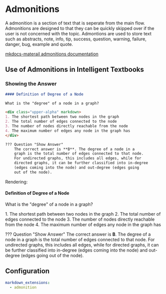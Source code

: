 # Admonitions

A admonition is a section of text that is seperate from the main flow.
Admonitions are designed to that they can be quickly skipped over
if the user is not concerned with the topic.
Admontions are used to store text such as abstracts, 
note, info, tip, success, question, warning, failure, danger, bug, example and quote.

[mkdocs-materail admonitions documentation](https://squidfunk.github.io/mkdocs-material/reference/admonitions/)

## Use of Admonitions in Intelligent Textbooks

### Showing the Answer

```markdown
#### Definition of Degree of a Node

What is the "degree" of a node in a graph?

<div class="upper-alpha" markdown>
1. The shortest path between two nodes in the graph
2. The total number of edges connected to the node
3. The number of nodes directly reachable from the node
4. The maximum number of edges any node in the graph has
</div>

??? Question "Show Answer"
    The correct answer is **B**. The degree of a node in a 
    graph is the total number of edges connected to that node. 
    For undirected graphs, this includes all edges, while for 
    directed graphs, it can be further classified into in-degree 
    (edges coming into the node) and out-degree (edges going
    out of the node).
```

Rendering:

#### Definition of Degree of a Node

What is the "degree" of a node in a graph?

<div class="upper-alpha" markdown>
1. The shortest path between two nodes in the graph
2. The total number of edges connected to the node
3. The number of nodes directly reachable from the node
4. The maximum number of edges any node in the graph has
</div>

??? Question "Show Answer"
    The correct answer is **B**. The degree of a node in a 
    graph is the total number of edges connected to that node. 
    For undirected graphs, this includes all edges, while for 
    directed graphs, it can be further classified into in-degree 
    (edges coming into the node) and out-degree (edges going
    out of the node).

## Configuration

```yml
markdown_extensions:
  - admonition
```
